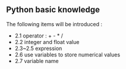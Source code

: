 ## Python basic knowledge

The following items will be introduced :
* 2.1 operator : + - * /
* 2.2 integer and float value
* 2.3~2.5 expression
* 2.6 use variables to store numerical values
* 2.7 variable name